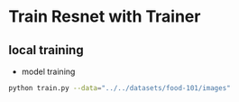 # Train Resnet with Trainer

## local training
* model training
```bash
python train.py --data="../../datasets/food-101/images"
```